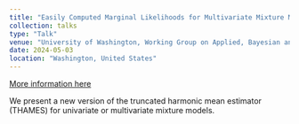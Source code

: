 ```yaml
---
title: "Easily Computed Marginal Likelihoods for Multivariate Mixture Models Using the THAMES Estimator"
collection: talks
type: "Talk"
venue: "University of Washington, Working Group on Applied, Bayesian and Computational Statistics"
date: 2024-05-03
location: "Washington, United States"
---
```


[More information here](https://sites.stat.washington.edu/raftery/Onrgroup/onrgroup.html)

We present a new version of the truncated harmonic mean estimator (THAMES) for univariate or multivariate mixture models.
